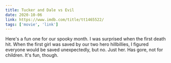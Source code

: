 ```yaml
---
title: Tucker and Dale vs Evil
date: 2020-10-06
link: https://www.imdb.com/title/tt1465522/
tags: ['movie', 'link']
---
```


Here's a fun one for our spooky month. I was surprised when the first death hit. When the first girl was saved
by our two hero hillbillies, I figured everyone would be saved unexpectedly, but no. Just her. Has gore, not for
children. It's fun, though.
